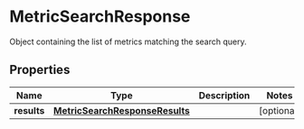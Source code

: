 

# MetricSearchResponse

Object containing the list of metrics matching the search query.

## Properties

Name | Type | Description | Notes
------------ | ------------- | ------------- | -------------
**results** | [**MetricSearchResponseResults**](MetricSearchResponseResults.md) |  |  [optional]



